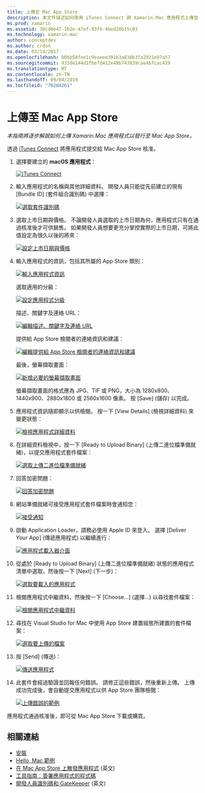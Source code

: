 ```yaml
---
title: 上傳至 Mac App Store
description: 本文件描述如何使用 iTunes Connect 將 Xamarin.Mac 應用程式上傳至 Mac App Store。 並討論 iTunes Connect 完成程序所需的資訊。
ms.prod: xamarin
ms.assetid: 30cd0e47-1b2e-47ef-93f6-4bed20b15c03
ms.technology: xamarin-mac
author: conceptdev
ms.author: crdun
ms.date: 03/14/2017
ms.openlocfilehash: b0bb58fee1c9eaeee391b3a838b3fa2921e97a57
ms.sourcegitcommit: 933de144d1fbe7d412e49b743839cae4bfcac439
ms.translationtype: MT
ms.contentlocale: zh-TW
ms.lasthandoff: 09/04/2019
ms.locfileid: "70284261"
---
```

# <a name="upload-to-mac-app-store"></a>上傳至 Mac App Store

_本指南將逐步解說如何上傳 Xamarin.Mac 應用程式以發行至 Mac App Store。_

透過 [iTunes Connect](http://itunesconnect.apple.com/) 將應用程式提交給 Mac App Store 核准。

1. 選擇要建立的 **macOS 應用程式**： 

    [![](uploading-images/image65.png "iTunes Connect")](uploading-images/image65.png#lightbox)

2. 輸入應用程式的名稱與其他詳細資料。 開發人員只能從先前建立的現有 [Bundle ID] \(套件組合識別碼\) 中選擇： 

    [![](uploading-images/image66.png "選取套件識別碼")](uploading-images/image66.png#lightbox)

3. 選取上市日期與價格。 不論開發人員選取的上市日期為何，應用程式只有在通過核准後才可供銷售。 如果開發人員想要更充分掌控實際的上市日期，可將此值設定為很久以後的將來： 

    [![](uploading-images/image67.png "設定上市日期與價格")](uploading-images/image67.png#lightbox)

4. 輸入應用程式的資訊，包括其所屬的 App Store 類別： 

    [![](uploading-images/image68.png "輸入應用程式資訊")](uploading-images/image68.png#lightbox) 

    選取適用的分級： 

    [![](uploading-images/image69.png "設定應用程式分級")](uploading-images/image69.png#lightbox) 

    描述、關鍵字及連絡 URL： 

    [![](uploading-images/image70.png "編輯描述、關鍵字及連絡 URL")](uploading-images/image70.png#lightbox) 

    提供給 App Store 檢閱者的連絡資訊和建議： 

    [![](uploading-images/image71.png "編輯提供給 App Store 檢閱者的連絡資訊和建議")](uploading-images/image71.png#lightbox) 

    最後，螢幕擷取畫面： 

    [![](uploading-images/image72.png "新增必要的螢幕擷取畫面")](uploading-images/image72.png#lightbox) 

    螢幕擷取畫面的格式應為 JPG、TIF 或 PNG，大小為 1280x800、1440x900、2880x1800 或 2560x1600 像素。 按 [Save] \(儲存\) 以完成。

5. 應用程式資訊隨即顯示以供檢閱。 按一下 [View Details] \(檢視詳細資料\) 來變更狀態： 

    [![](uploading-images/image73.png "檢視應用程式詳細資料")](uploading-images/image73.png#lightbox)

6. 在詳細資料檢視中，按一下 [Ready to Upload Binary] \(上傳二進位檔準備就緒\)，以提交應用程式套件檔案： 

    [![](uploading-images/image74.png "選取上傳二進位檔準備就緒")](uploading-images/image74.png#lightbox)

7. 回答加密問題： 

    [![](uploading-images/image75.png "回答加密問題")](uploading-images/image75.png#lightbox)

8. 網站準備就緒可接受應用程式套件檔案時會通知您： 

    [![](uploading-images/image76.png "接受通知")](uploading-images/image76.png#lightbox)

9. 啟動 Application Loader，請務必使用 Apple ID 來登入。
選擇 [Deliver Your App] \(傳遞應用程式\) 以繼續進行： 

    [![](uploading-images/image77.png "應用程式載入器介面")](uploading-images/image77.png#lightbox)

10. 從處於 [Ready to Upload Binary] \(上傳二進位檔準備就緒\) 狀態的應用程式清單中選取，然後按一下 [Next] \(下一步\)： 

    [![](uploading-images/image78.png "選取要載入的應用程式")](uploading-images/image78.png#lightbox)

11. 檢閱應用程式中繼資料，然後按一下 [Choose...] \(選擇...\) 以尋找套件檔案： 

    [![](uploading-images/image79.png "檢閱應用程式中繼資料")](uploading-images/image79.png#lightbox)

12. 尋找在 Visual Studio for Mac 中使用 App Store 建置組態所建置的套件檔案： 

    [![](uploading-images/image80.png "選取要上傳的檔案")](uploading-images/image80.png#lightbox)

13. 按 [Send] \(傳送\)： 

    [![](uploading-images/image81.png "傳送應用程式")](uploading-images/image81.png#lightbox)

14. 此套件會經過驗證並回報任何錯誤。 請修正這些錯誤，然後重新上傳。 上傳成功完成後，會自動提交應用程式以供 App Store 團隊檢閱： 

    [![](uploading-images/image82.png "上傳錯誤的範例")](uploading-images/image82.png#lightbox)

應用程式通過核准後，即可從 Mac App Store 下載或購買。

## <a name="related-links"></a>相關連結

- [安裝](~//mac/get-started/installation.md)
- [Hello, Mac 範例](~//mac/get-started/hello-mac.md)
- [在 Mac App Store 上散發應用程式](https://developer.apple.com/devcenter/mac/checklist/) \(英文\)
- [工具指南：簽署應用程式的程式碼](https://developer.apple.com/library/mac/#documentation/ToolsLanguages/Conceptual/OSXWorkflowGuide/CodeSigning/CodeSigning.html)
- [開發人員識別碼和 GateKeeper](https://developer.apple.com/resources/developer-id/) \(英文\)
